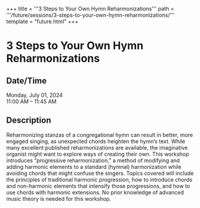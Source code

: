 +++
title = '''3 Steps to Your Own Hymn Reharmonizations'''
path = '''/future/sessions/3-steps-to-your-own-hymn-reharmonizations/'''
template = "future.html"
+++

<h1>3 Steps to Your Own Hymn Reharmonizations</h1>

<h2>Date/Time</h2>
<p>Monday, July 01, 2024<br>
11:00 AM – 11:45 AM</p>
<h2>Description</h2>

Reharmonizing stanzas of a congregational hymn can result in better, more engaged singing, as unexpected chords heighten the hymn’s text. While many excellent published reharmonizations are available, the imaginative organist might want to explore ways of creating their own. This workshop introduces “progressive reharmonization,” a method of modifying and adding harmonic elements to a standard (hymnal) harmonization while avoiding chords that might confuse the singers. Topics covered will include the principles of traditional harmonic progression, how to introduce chords and non-harmonic elements that intensify those progressions, and how to use chords with harmonic extensions. No prior knowledge of advanced music theory is needed for this workshop.


